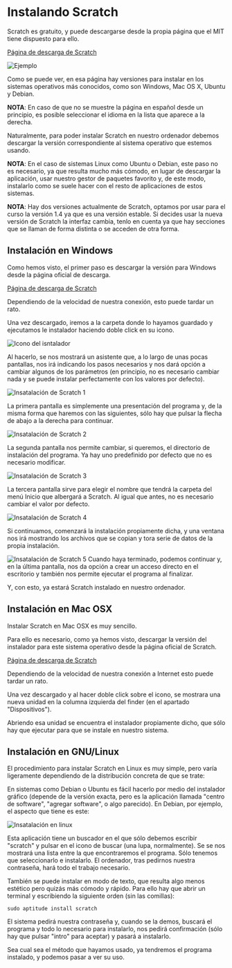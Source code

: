 # Instalando Scratch

Scratch es gratuito, y puede descargarse desde la propia página que el MIT tiene dispuesto para ello.

[Página de descarga de Scratch](http://scratch.mit.edu/scratch_1.4/ "Página de descarga de Scratch")

![Ejemplo](../img/Tema1_instalacion_introduccion.png)

Como se puede ver, en esa página hay versiones para instalar en los sistemas operativos más conocidos, como son Windows, Mac OS X, Ubuntu y Debian.

**NOTA**: En caso de que no se muestre la página en español desde un principio, es posible seleccionar el idioma en la lista que aparece a la derecha.

Naturalmente, para poder instalar Scratch en nuestro ordenador debemos descargar la versión correspondiente al sistema operativo que estemos usando.

**NOTA**: En el caso de sistemas Linux como Ubuntu o Debian, este paso no es necesario, ya que resulta mucho más cómodo, en lugar de descargar la aplicación, usar nuestro gestor de paquetes favorito y, de este modo, instalarlo como se suele hacer con el resto de aplicaciones de estos sistemas.

**NOTA**: Hay dos versiones actualmente de Scratch, optamos por usar para el curso la versión 1.4 ya que es una versión estable. Si decides usar la nueva versión de Scratch la interfaz cambia, tenlo en cuenta ya que hay secciones que se llaman de forma distinta o se acceden de otra forma.

## Instalación en Windows
Como hemos visto, el primer paso es descargar la versión para Windows desde la página oficial de descarga.

[Página de descarga de Scratch](http://scratch.mit.edu/scratch_1.4/ "Página de descarga de Scratch")

Dependiendo de la velocidad de nuestra conexión, esto puede tardar un rato.

Una vez descargado, iremos a la carpeta donde lo hayamos guardado y ejecutamos le instalador haciendo doble click en su icono.

![Icono del isntalador](../img/Tema1_instalacion_windows_01.png)

Al hacerlo, se nos mostrará un asistente que, a lo largo de unas pocas pantallas, nos irá indicando los pasos necesarios y nos dará opción a cambiar algunos de los parámetros (en principio, no es necesario cambiar nada y se puede instalar perfectamente con los valores por defecto).

![Insatalación de Scratch 1](../img/Tema1_instalacion_windows_02.png)

La primera pantalla es simplemente una presentación del programa y, de la misma forma que haremos con las siguientes, sólo hay que pulsar la flecha de abajo a la derecha para continuar.

![Insatalación de Scratch 2](../img/Tema1_instalacion_windows_03.png)

La segunda pantalla nos permite cambiar, si queremos, el directorio de instalación del programa. Ya hay uno predefinido por defecto que no es necesario modificar.

![Insatalación de Scratch 3](../img/Tema1_instalacion_windows_04.png)

La tercera pantalla sirve para elegir el nombre que tendrá la carpeta del menú Inicio que albergará a Scratch. Al igual que antes, no es necesario cambiar el valor por defecto.

![Insatalación de Scratch 4](../img/Tema1_instalacion_windows_05.png)

Si continuamos, comenzará la instalación propiamente dicha, y una ventana nos irá mostrando los archivos que se copian y tora serie de datos de la propia instalación.

![Insatalación de Scratch 5](../img/Tema1_instalacion_windows_06.png)
Cuando haya terminado, podemos continuar y, en la última pantalla, nos da opción a crear un acceso directo en el escritorio y también nos permite ejecutar el programa al finalizar. 

Y, con esto, ya estará Scratch instalado en nuestro ordenador.

## Instalación en Mac OSX
Instalar Scratch en Mac OSX es muy sencillo.

Para ello es necesario, como ya hemos visto, descargar la versión del instalador para este sistema operativo desde la página oficial de Scratch. 

[Página de descarga de Scratch](http://scratch.mit.edu/scratch_1.4/ "Página de descarga de Scratch")

Dependiendo de la velocidad de nuestra conexión a Internet esto puede tardar un rato.

Una vez descargado y al hacer doble click sobre el icono, se mostrara una nueva unidad en la columna izquierda del finder (en el apartado "Dispositivos"). 

Abriendo esa unidad se encuentra el instalador propiamente dicho, que sólo hay que ejecutar para que se instale en nuestro sistema. 

## Instalación en GNU/Linux
El procedimiento para instalar Scratch en Linux es muy simple, pero varía ligeramente dependiendo de la distribución concreta de que se trate:

En sistemas como Debian o Ubuntu es fácil hacerlo por medio del instalador gráfico (depende de la versión exacta, pero es la aplicación llamada "centro de software", "agregar software", o algo parecido). En Debian, por ejemplo, el aspecto que tiene es este:

![Insatalación en linux](../img/Tema1_instalacion_linux.png)

Esta aplicación tiene un buscador en el que sólo debemos escribir "scratch" y pulsar en el icono de buscar (una lupa, normalmente). Se se nos mostrará una lista entre la que encontraremos el programa. Sólo tenemos que seleccionarlo e instalarlo. El ordenador, tras pedirnos nuestra contraseña, hará todo el trabajo necesario.

También se puede instalar en modo de texto, que resulta algo menos estético pero quizás más cómodo y rápido. Para ello hay que abrir un terminal y escribiendo la siguiente orden (sin las comillas):

```
sudo aptitude install scratch
```

El sistema pedirá nuestra contraseña y, cuando se la demos, buscará el programa y todo lo necesario para instalarlo, nos pedirá confirmación (sólo hay que pulsar "intro" para aceptar) y pasará a instalarlo.

Sea cual sea el método que hayamos usado, ya tendremos el programa instalado, y podemos pasar a ver su uso.
